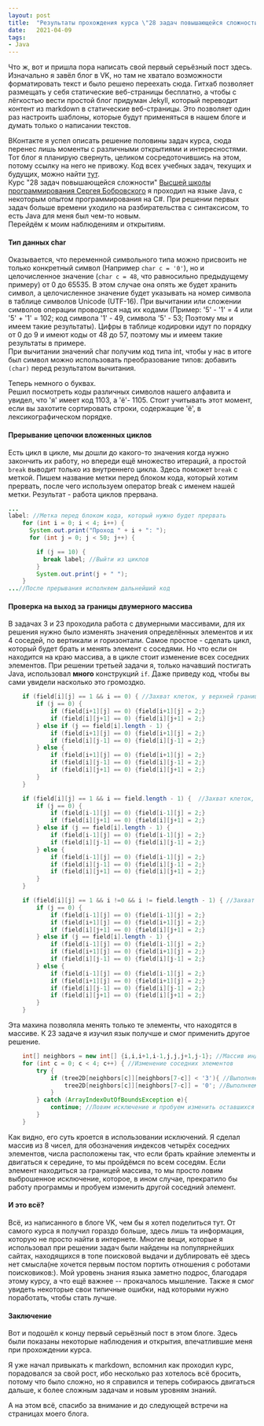 ```yaml
---
layout: post
title:  "Результаты прохождения курса \"28 задач повышающейся сложности\""
date:   2021-04-09
tags:
- Java
---
```


Что ж, вот и пришла пора написать свой первый серьёзный пост здесь. Изначально я завёл блог в VK, но там не хватало возможности форматировать текст и было решено переехать сюда. Гитхаб позволяет размещать у себя статические веб-страницы бесплатно, а чтобы с лёгкостью вести простой блог придуман Jekyll, который переводит контент из markdown в статические веб-страницы. Это позволяет один раз настроить шаблоны, которые будут применяться в нашем блоге и думать только о написании текстов.

ВКонтакте я успел описать решение половины задач курса, сюда перенес лишь моменты с различными открытиями и интересностями. Тот блог я планирую свернуть, целиком сосредоточившись на этом, потому ссылку на него не привожу. Код всех учебных задач, текущих и будущих, можно найти [тут](https://github.com/Sergoff1/lessons).  
Курс "28 задач повышающейся сложности" [Высшей школы программирования Сергея Бобровского](https://vk.com/lambda_brain) я проходил на языке Java, с некоторым опытом программирования на C#. При решении первых задач больше времени уходило на разбирательства с синтаксисом, то есть Java для меня был чем-то новым.  
Перейдём к моим наблюдениям и открытиям.

#### Тип данных char
Оказывается, что переменной символьного типа можно присвоить не только конкретный символ (Например `char c = '0'`), но и целочисленное значение (`char c = 48`, что равносильно предыдущему примеру) от 0 до 65535. В этом случае она опять же будет хранить символ, а целочисленное значение будет указывать на номер символа в таблице символов Unicode (UTF-16).
При вычитании или сложении символов операции проводятся над их кодами (Пример: '5' - '1' = 4 или '5' + '1' = 102; код символа '1' - 49, символа '5' - 53; Поэтому мы и имеем такие результаты). Цифры в таблице кодировки идут по порядку от 0 до 9 и имеют коды от 48 до 57, поэтому мы и имеем такие результаты в примере.  
При вычитании значений char получим код типа int, чтобы у нас в итоге был символ можно использовать преобразование типов: добавить `(char)` перед результатом вычитания.

Теперь немного о буквах.  
Решил посмотреть коды различных символов нашего алфавита и увидел, что 'я' имеет код 1103, а 'ё'- 1105. Стоит учитывать этот момент, если вы захотите сортировать строки, содержащие 'ё', в лексикографическом порядке.

#### Прерывание цепочки вложенных циклов
Есть цикл в цикле, мы дошли до какого-то значения когда нужно закончить их работу, но впереди ещё множество итераций, а простой `break` выводит только из внутреннего цикла. Здесь поможет `break` с меткой. Пишем название метки перед блоком кода, который хотим прервать, после чего используем оператор break c именем нашей метки. Результат - работа циклов прервана.  
```java
...
label: //Метка перед блоком кода, который нужно будет прервать
    for (int i = 0; i < 4; i++) {
      System.out.print("Проход " + i + ": ");
      for (int j = 0; j < 50; j++) {

        if (j == 10) {
          break label; //Выйти из циклов
        }
        System.out.print(j + " ");
    }
...//После прерывания исполняем дальнейший код
```

#### Проверка на выход за границы двумерного массива
В задачах 3 и 23 проходила работа с двумерными массивами, для их решения нужно было изменять значения определённых элементов и их 4 соседей, по вертикали и горизонтали. Самое простое - сделать цикл, который будет брать и менять элемент с соседями. Но что если он находится на краю массива, а в цикле стоит изменение всех соседних элементов. При решении третьей задачи я, только начавший постигать Java, использовал **много** конструкций `if`. Даже приведу код, чтобы вы сами увидели насколько это громоздко.
```java
    if (field[i][j] == 1 && i == 0) { //Захват клеток, у верхней границы
        if (j == 0) {
            if (field[i+1][j] == 0) {field[i+1][j] = 2;}
            if (field[i][j+1] == 0) {field[i][j+1] = 2;}
        } else if (j == field[i].length - 1) {
            if (field[i+1][j] == 0) {field[i+1][j] = 2;}
            if (field[i][j-1] == 0) {field[i][j-1] = 2;} 
        } else {
            if (field[i+1][j] == 0) {field[i+1][j] = 2;}
            if (field[i][j-1] == 0) {field[i][j-1] = 2;} 
            if (field[i][j+1] == 0) {field[i][j+1] = 2;}
        }
    }

    if (field[i][j] == 1 && i == field.length - 1) {  //Захват клеток, у нижней границы
        if (j == 0) {
            if (field[i-1][j] == 0) {field[i-1][j] = 2;}
            if (field[i][j+1] == 0) {field[i][j+1] = 2;}
        } else if (j == field[i].length - 1) {
            if (field[i-1][j] == 0) {field[i-1][j] = 2;}
            if (field[i][j-1] == 0) {field[i][j-1] = 2;} 
        } else {
            if (field[i-1][j] == 0) {field[i-1][j] = 2;}
            if (field[i][j-1] == 0) {field[i][j-1] = 2;} 
            if (field[i][j+1] == 0) {field[i][j+1] = 2;}
        }
    }

    if (field[i][j] == 1 && i !=0 && i != field.length - 1) { //Захват средних клеток
        if (j == 0) {
            if (field[i-1][j] == 0) {field[i-1][j] = 2;} 
            if (field[i+1][j] == 0) {field[i+1][j] = 2;}
            if (field[i][j+1] == 0) {field[i][j+1] = 2;}
        } else if (j == field[i].length - 1) {
            if (field[i-1][j] == 0) {field[i-1][j] = 2;} 
            if (field[i+1][j] == 0) {field[i+1][j] = 2;}
            if (field[i][j-1] == 0) {field[i][j-1] = 2;}  
        } else {
            if (field[i-1][j] == 0) {field[i-1][j] = 2;} 
            if (field[i+1][j] == 0) {field[i+1][j] = 2;}
            if (field[i][j-1] == 0) {field[i][j-1] = 2;} 
            if (field[i][j+1] == 0) {field[i][j+1] = 2;}
        }
    }
```
Эта махина позволяла менять только те элементы, что находятся в массиве. К 23 задаче я изучил язык получше и смог применить другое решение.
```java
    int[] neighbors = new int[] {i,i,i+1,i-1,j,j,j+1,j-1}; //Массив индексов соседей
    for (int c = 0; c < 4; c++) { //Изменение соседних элементов
        try {
            if (tree2D[neighbors[c]][neighbors[7-c]] < '3'){ //Выполняем условия задачи
                tree2D[neighbors[c]][neighbors[7-c]] = '0'; //Выполняем условия задачи
            }
        } catch (ArrayIndexOutOfBoundsException e){
            continue; //Ловим исключение и пробуем изменить оставшихся соседей
        }
    }
```
Как видно, его суть кроется в использовании исключений. Я сделал массив из 8 чисел, для обозначения индексов четырёх соседних элементов, числа расположены так, что если брать крайние элементы и двигаться к середине, то мы пройдёмся по всем соседям. Если элемент находиться за границей массива, то мы просто ловим выброшенное исключение, которое, в ином случае, прекратило бы работу программы и пробуем изменить другой соседний элемент.

#### И это всё?
Всё, из написанного в блоге VK, чем бы я хотел поделиться тут. От самого курса я получил гораздо больше, здесь лишь та информация, которую не просто найти в интернете. Многие вещи, которые я использовал при решении задач были найдены на популярнейших сайтах, находящихся в топе поисковой выдачи и дублировать её здесь нет смысла(не хочется первым постом портить отношения с роботами поисковиков:). Мой уровень знания языка заметно подрос, благодаря этому курсу, а что ещё важнее -- прокачалось мышление. Также я смог увидеть некоторые свои типичные ошибки, над которыми нужно поработать, чтобы стать лучше.

#### Заключение
Вот и подошёл к концу первый серьёзный пост в этом блоге. Здесь были показаны некоторые наблюдения и открытия, впечатлившие меня при прохождении курса.

Я уже начал привыкать к markdown, вспомнил как проходил курс, порадовался за свой рост, ибо несколько раз хотелось всё бросить, потому что было сложно, но я справился и теперь собираюсь двигаться дальше, к более сложным задачам и новым уровням знаний.

А на этом всё, спасибо за внимание и до следующей встречи на страницах моего блога.